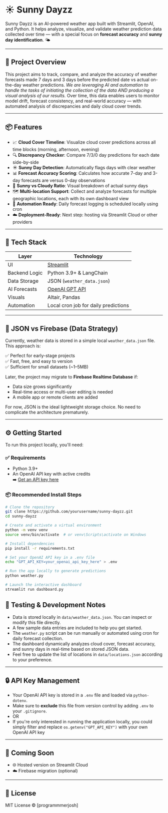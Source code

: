 # ☀️ Sunny Dayzz

Sunny Dayzz is an AI-powered weather app built with Streamlit, OpenAI, and Python. It helps analyze, visualize, and validate weather prediction data collected over time — with a special focus on **forecast accuracy** and **sunny day identification**. 🌤️

---

## 📝 Project Overview

This project aims to track, compare, and analyze the accuracy of weather forecasts made 7 days and 3 days before the predicted date vs actual on-the-day weather predictions. *We are leveraging AI and automation to handle the tasks of initiating the collection of the data AND producing a visual analysis of our results.* Over time, this data enables users to monitor model drift, forecast consistency, and real-world accuracy — with automated analysis of discrepancies and daily cloud cover trends.

---

## 📦 Features

- 📈 **Cloud Cover Timeline**: Visualize cloud cover predictions across all time blocks (morning, afternoon, evening)
- 🔍 **Discrepancy Checker**: Compare 7/3/0 day predictions for each date side-by-side
- ☀️ **Sunny Day Detection**: Automatically flags days with clear weather
- 📊 **Forecast Accuracy Scoring**: Calculates how accurate 7-day and 3-day forecasts are versus 0-day observations
- 🥧 **Sunny vs Cloudy Ratio**: Visual breakdown of actual sunny days
- 🗺️ **Multi-location Support**: Collect and analyze forecasts for multiple geographic locations, each with its own dashboard view
- 📅 **Automation Ready**: Daily forecast logging is scheduled locally using cron
- ☁️ **Deployment-Ready**: Next step: hosting via Streamlit Cloud or other providers

---

## 🧱 Tech Stack

| Layer        | Technology                                  |
|--------------|----------------------------------------------|
| UI           | [Streamlit](https://streamlit.io)           |
| Backend Logic| Python 3.9+ & LangChain                                 |
| Data Storage | JSON (`weather_data.json`)                  |
| AI Forecasts | [OpenAI GPT API](https://platform.openai.com) |
| Visuals      | Altair, Pandas                              |
| Automation   | Local cron job for daily predictions        |

---

## 🔄 JSON vs Firebase (Data Strategy)

Currently, weather data is stored in a simple local `weather_data.json` file. This approach is:

✅ Perfect for early-stage projects  
✅ Fast, free, and easy to version  
✅ Sufficient for small datasets (~1–5MB)

Later, the project may migrate to **Firebase Realtime Database** if:
- Data size grows significantly
- Real-time access or multi-user editing is needed
- A mobile app or remote clients are added

For now, JSON is the ideal lightweight storage choice. No need to complicate the architecture prematurely.

---

## ⚙️ Getting Started

To run this project locally, you'll need:

### ✅ Requirements
- Python 3.9+
- An OpenAI API key with active credits  
  ➡️ [Get an API key here](https://platform.openai.com/account/api-keys)

### 📦 Recommended Install Steps

```bash
# Clone the repository
git clone https://github.com/yourusername/sunny-dayzz.git
cd sunny-dayzz

# Create and activate a virtual environment
python -m venv venv
source venv/bin/activate  # or venv\Scripts\activate on Windows

# Install dependencies
pip install -r requirements.txt

# Set your OpenAI API key in a .env file
echo "GPT_API_KEY=your_openai_api_key_here" > .env

# Run the app locally to generate predictions
python weather.py

# Launch the interactive dashboard
streamlit run dashboard.py
```

## 🧪 Testing & Development Notes

- Data is stored locally in `data/weather_data.json`. You can inspect or modify this file directly.
- A few sample data entries are included to help you get started.
- The `weather.py` script can be run manually or automated using cron for daily forecast collection.
- The dashboard dynamically analyzes cloud cover, forecast accuracy, and sunny days in real-time based on stored JSON data.
- Feel free to update the list of locations in `data/locations.json` according to your preference.

---

## 🔒 API Key Management

- Your OpenAI API key is stored in a `.env` file and loaded via `python-dotenv`.
- Make sure to **exclude** this file from version control by adding `.env` to your `.gitignore`.
- OR
- If you're only interested in running the application locally, you could simply filter and replace `os.getenv("GPT_API_KEY")` with your own OpenAI API key

---

## 📌 Coming Soon

- 🌐 Hosted version on Streamlit Cloud
- ☁️ Firebase migration (optional)

---

## 📄 License

MIT License © [programmmerjosh]